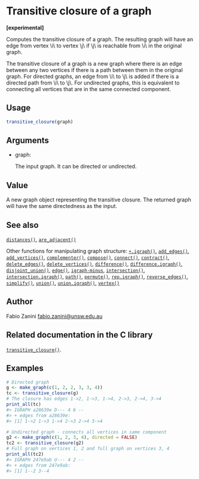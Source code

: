 # Transitive closure of a graph

**\[experimental\]**

Computes the transitive closure of a graph. The resulting graph will
have an edge from vertex \\i\\ to vertex \\j\\ if \\j\\ is reachable
from \\i\\ in the original graph.

The transitive closure of a graph is a new graph where there is an edge
between any two vertices if there is a path between them in the original
graph. For directed graphs, an edge from \\i\\ to \\j\\ is added if
there is a directed path from \\i\\ to \\j\\. For undirected graphs,
this is equivalent to connecting all vertices that are in the same
connected component.

## Usage

``` r
transitive_closure(graph)
```

## Arguments

- graph:

  The input graph. It can be directed or undirected.

## Value

A new graph object representing the transitive closure. The returned
graph will have the same directedness as the input.

## See also

[`distances()`](https://r.igraph.org/reference/distances.md),
[`are_adjacent()`](https://r.igraph.org/reference/are_adjacent.md)

Other functions for manipulating graph structure:
[`+.igraph()`](https://r.igraph.org/reference/plus-.igraph.md),
[`add_edges()`](https://r.igraph.org/reference/add_edges.md),
[`add_vertices()`](https://r.igraph.org/reference/add_vertices.md),
[`complementer()`](https://r.igraph.org/reference/complementer.md),
[`compose()`](https://r.igraph.org/reference/compose.md),
[`connect()`](https://r.igraph.org/reference/ego.md),
[`contract()`](https://r.igraph.org/reference/contract.md),
[`delete_edges()`](https://r.igraph.org/reference/delete_edges.md),
[`delete_vertices()`](https://r.igraph.org/reference/delete_vertices.md),
[`difference()`](https://r.igraph.org/reference/difference.md),
[`difference.igraph()`](https://r.igraph.org/reference/difference.igraph.md),
[`disjoint_union()`](https://r.igraph.org/reference/disjoint_union.md),
[`edge()`](https://r.igraph.org/reference/edge.md),
[`igraph-minus`](https://r.igraph.org/reference/igraph-minus.md),
[`intersection()`](https://r.igraph.org/reference/intersection.md),
[`intersection.igraph()`](https://r.igraph.org/reference/intersection.igraph.md),
[`path()`](https://r.igraph.org/reference/path.md),
[`permute()`](https://r.igraph.org/reference/permute.md),
[`rep.igraph()`](https://r.igraph.org/reference/rep.igraph.md),
[`reverse_edges()`](https://r.igraph.org/reference/reverse_edges.md),
[`simplify()`](https://r.igraph.org/reference/simplify.md),
[`union()`](https://r.igraph.org/reference/union.md),
[`union.igraph()`](https://r.igraph.org/reference/union.igraph.md),
[`vertex()`](https://r.igraph.org/reference/vertex.md)

## Author

Fabio Zanini <fabio.zanini@unsw.edu.au>

## Related documentation in the C library

[`transitive_closure()`](https://igraph.org/c/html/latest/igraph-Structural.html#igraph_transitive_closure).

## Examples

``` r
# Directed graph
g <- make_graph(c(1, 2, 2, 3, 3, 4))
tc <- transitive_closure(g)
# The closure has edges 1->2, 1->3, 1->4, 2->3, 2->4, 3->4
print_all(tc)
#> IGRAPH a28639e D--- 4 6 -- 
#> + edges from a28639e:
#> [1] 1->2 1->3 1->4 2->3 2->4 3->4

# Undirected graph - connects all vertices in same component
g2 <- make_graph(c(1, 2, 3, 4), directed = FALSE)
tc2 <- transitive_closure(g2)
# Full graph on vertices 1, 2 and full graph on vertices 3, 4
print_all(tc2)
#> IGRAPH 247e9ab U--- 4 2 -- 
#> + edges from 247e9ab:
#> [1] 1--2 3--4
```
